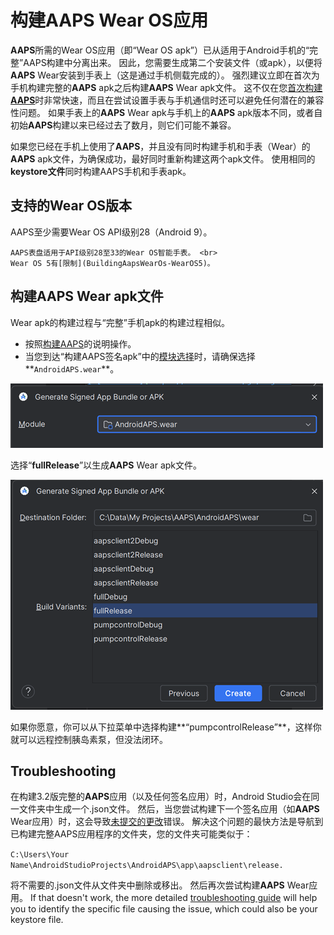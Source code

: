 # 构建AAPS Wear OS应用

**AAPS**所需的Wear OS应用（即“Wear OS apk”）已从适用于Android手机的“完整”AAPS构建中分离出来。 因此，您需要生成第二个安装文件（或apk），以便将**AAPS** Wear安装到手表上（这是通过手机侧载完成的）。 强烈建议立即在首次为手机构建完整的**AAPS** apk之后构建**AAPS** Wear apk文件。 这不仅在您[首次构建**AAPS**](../SettingUpAaps/BuildingAaps.md)时非常快速，而且在尝试设置手表与手机通信时还可以避免任何潜在的兼容性问题。 如果手表上的**AAPS** Wear apk与手机上的**AAPS** apk版本不同，或者自初始**AAPS**构建以来已经过去了数月，则它们可能不兼容。

如果您已经在手机上使用了**AAPS**，并且没有同时构建手机和手表（Wear）的**AAPS** apk文件，为确保成功，最好同时重新构建这两个apk文件。 使用相同的**keystore文件**同时构建AAPS手机和手表apk。

## 支持的Wear OS版本

AAPS至少需要Wear OS API级别28（Android 9）。

```{warning}
AAPS表盘适用于API级别28至33的Wear OS智能手表。 <br>
Wear OS 5有[限制](BuildingAapsWearOs-WearOS5)。
```

## 构建**AAPS** Wear apk文件

Wear apk的构建过程与“完整”手机apk的构建过程相似。

- 按照[构建AAPS](../SettingUpAaps/BuildingAaps.md)的说明操作。
- 当您到达“构建AAPS签名apk”中的[模块选择](#Building-APK-wearapk)时，请确保选择**`AndroidAPS.wear`**。

![Wear module](../images/Building-the-App/wear_build1.png)

选择“**fullRelease**”以生成**AAPS** Wear apk文件。

![Wear module](../images/Building-the-App/wear_build2.png)

如果你愿意，你可以从下拉菜单中选择构建**“pumpcontrolRelease”**，这样你就可以远程控制胰岛素泵，但没法闭环。

## Troubleshooting

在构建3.2版完整的**AAPS**应用（以及任何签名应用）时，Android Studio会在同一文件夹中生成一个.json文件。 然后，当您尝试构建下一个签名应用（如**AAPS** Wear应用）时，这会导致[未提交的更改](#troubleshooting_androidstudio-uncommitted-changes)错误。 解决这个问题的最快方法是导航到已构建完整AAPS应用程序的文件夹，您的文件夹可能类似于：

`C:\Users\Your Name\AndroidStudioProjects\AndroidAPS\app\aapsclient\release.`

将不需要的.json文件从文件夹中删除或移出。 然后再次尝试构建**AAPS** Wear应用。 If that doesn't work, the more detailed [troubleshooting guide](../GettingHelp/TroubleshootingAndroidStudio.md) will help you to identify the specific file causing the issue, which could also be your keystore file. 